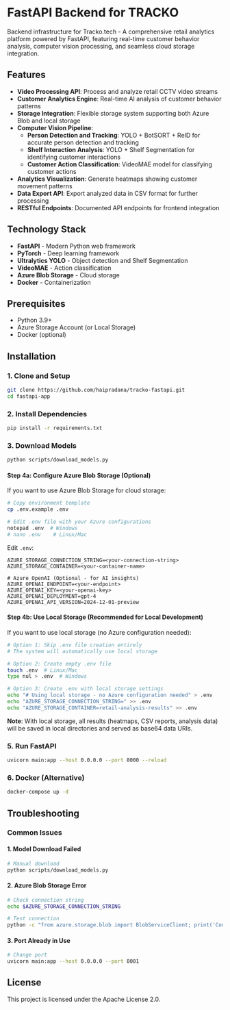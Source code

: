 # FastAPI Backend for TRACKO

Backend infrastructure for Tracko.tech - A comprehensive retail analytics platform powered by FastAPI, featuring real-time customer behavior analysis, computer vision processing, and seamless cloud storage integration.

## Features

- **Video Processing API**: Process and analyze retail CCTV video streams
- **Customer Analytics Engine**: Real-time AI analysis of customer behavior patterns
- **Storage Integration**: Flexible storage system supporting both Azure Blob and local storage
- **Computer Vision Pipeline**: 
  - **Person Detection and Tracking**: YOLO + BotSORT + ReID for accurate person detection and tracking
  - **Shelf Interaction Analysis**: YOLO + Shelf Segmentation for identifying customer interactions
  - **Customer Action Classification**: VideoMAE  model for classifying customer actions
- **Analytics Visualization**: Generate heatmaps showing customer movement patterns
- **Data Export API**: Export analyzed data in CSV format for further processing
- **RESTful Endpoints**: Documented API endpoints for frontend integration

## Technology Stack

- **FastAPI** - Modern Python web framework
- **PyTorch** - Deep learning framework
- **Ultralytics YOLO** - Object detection and Shelf Segmentation
- **VideoMAE** - Action classification
- **Azure Blob Storage** - Cloud storage
- **Docker** - Containerization

## Prerequisites

- Python 3.9+
- Azure Storage Account (or Local Storage)
- Docker (optional)

## Installation

### 1. Clone and Setup

```bash
git clone https://github.com/haipradana/tracko-fastapi.git
cd fastapi-app
```

### 2. Install Dependencies

```bash
pip install -r requirements.txt
```

### 3. Download Models

```bash
python scripts/download_models.py
```

#### Step 4a: Configure Azure Blob Storage (Optional)

If you want to use Azure Blob Storage for cloud storage:

```bash
# Copy environment template
cp .env.example .env

# Edit .env file with your Azure configurations
notepad .env  # Windows
# nano .env    # Linux/Mac
```

Edit `.env`:
```env
AZURE_STORAGE_CONNECTION_STRING=<your-connection-string>
AZURE_STORAGE_CONTAINER=<your-container-name>

# Azure OpenAI (Optional - for AI insights)
AZURE_OPENAI_ENDPOINT=<your-endpoint>
AZURE_OPENAI_KEY=<your-openai-key>
AZURE_OPENAI_DEPLOYMENT=gpt-4
AZURE_OPENAI_API_VERSION=2024-12-01-preview
```

#### Step 4b: Use Local Storage (Recommended for Local Development)

If you want to use local storage (no Azure configuration needed):

```bash
# Option 1: Skip .env file creation entirely
# The system will automatically use local storage

# Option 2: Create empty .env file
touch .env  # Linux/Mac
type nul > .env  # Windows

# Option 3: Create .env with local storage settings
echo "# Using local storage - no Azure configuration needed" > .env
echo "AZURE_STORAGE_CONNECTION_STRING=" >> .env
echo "AZURE_STORAGE_CONTAINER=retail-analysis-results" >> .env
```

**Note**: With local storage, all results (heatmaps, CSV reports, analysis data) will be saved in local directories and served as base64 data URIs.

### 5. Run FastAPI

```bash
uvicorn main:app --host 0.0.0.0 --port 8000 --reload
```

### 6. Docker (Alternative)

```bash
docker-compose up -d
```

##  Troubleshooting

### Common Issues

#### 1. Model Download Failed
```bash
# Manual download
python scripts/download_models.py
```

#### 2. Azure Blob Storage Error
```bash
# Check connection string
echo $AZURE_STORAGE_CONNECTION_STRING

# Test connection
python -c "from azure.storage.blob import BlobServiceClient; print('Connection OK')"
```

#### 3. Port Already in Use
```bash
# Change port
uvicorn main:app --host 0.0.0.0 --port 8001
```

## License

This project is licensed under the Apache License 2.0.